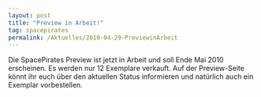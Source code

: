 ```yaml
---
layout: post
title: "Preview in Arbeit!"
tag: spacepirates
permalink: /Aktuelles/2010-04-29-PreviewinArbeit
---
```



Die SpacePirates Preview ist jetzt in Arbeit und soll Ende Mai 2010 erscheinen. Es werden nur 12 Exemplare verkauft. Auf der Preview-Seite könnt ihr euch über den aktuellen Status informieren und natürlich auch ein Exemplar vorbestellen.


